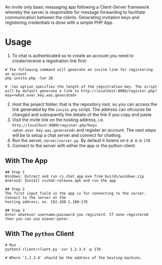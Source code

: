 An invite only basic messaging app following a Client-Server framework whereby the server is responsible for message forwarding to facilitate communication between the clients. Generating invitation keys and registering credentials is done with a simple PHP App.

# Usage
1. To chat is authenticated so to create an account you need to create/receive a registration link first:
```
# The following command will generate an invite link for registering an account
php invite.php -len 20

# -len option specifies the length of the registration key. The script will by default generate a link to http://localhost:8080/register.php?key=<what.ever.key.was.generated>
```

2. Host the project folder, that is the repository root, so you can access the link generated by the `invite.php` script. The address can ofcourse be changed and subsquently the details of the link if you copy and paste.
3. Visit the invite link on the hosting address, i.e. `http://localhost:8080/register.php?key=<what.ever.key.was.generated>` and register an account. The next steps will be to setup a chat server and connect for chatting.
4. Run the server, `server/server.py`. By default it listens on `0.0.0.0:178`
5. Connect to the server with either the app or the python client:
## With The App
```
## Step 1
Windows: Extract and run cs_chat_app.exe from builds/windows.zip
Android: Install cschat-release.apk and run the app

## Step 2
The first input field in the app is for connecting to the server. Connect to the server at the
hosting address, ex. 192.168.1.100:178

## Step 3
Enter whatever username:password you registerd. If none registered then you can use wiener:peter. 
```

## With The `python` Client
```
# Run
python3 client/client.py -svr 1.2.3.4 -p 178

# Where '1.2.3.4' should be the address of the hosting machine.
```

